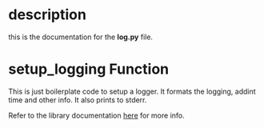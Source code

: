 # description
this is the documentation for the **log.py** file.

# setup_logging Function
This is just boilerplate code to setup a logger. It formats the logging, addint time and other info. It also prints to stderr.

Refer to the library documentation [here](https://docs.python.org/3/library/logging.html) for more info.
